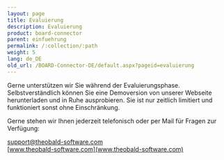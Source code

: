 ```yaml
---
layout: page
title: Evaluierung
description: Evaluierung
product: board-connector
parent: einfuehrung
permalink: /:collection/:path
weight: 5
lang: de_DE
old_url: /BOARD-Connector-DE/default.aspx?pageid=evaluierung
---
```


Gerne unterstützen wir Sie während der Evaluierungsphase. Selbstverständlich können Sie eine Demoversion von unserer Webseite herunterladen und in Ruhe ausprobieren. Sie ist nur zeitlich limitiert und funktioniert sonst ohne Einschränkung.

Gerne stehen wir Ihnen jederzeit telefonisch oder per Mail für Fragen zur Verfügung:

[support@theobald-software.com]()<br>
[www.theobald-software.com](www.theobald-software.com)